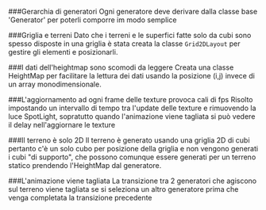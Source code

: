 ###Gerarchia di generatori
Ogni generatore deve derivare dalla classe base 'Generator' per poterli comporre im modo semplice

###Griglia e terreni
Dato che i terreni e le superfici fatte solo da cubi
sono spesso disposte in una griglia è stata creata la classe `Grid2DLayout` per gestire gli elementi e posizionarli.

###I dati dell'heightmap sono scomodi da leggere
Creata una classe HeightMap per facilitare la lettura dei dati usando la posizione (i,j) invece di un array monodimensionale.

###L'aggiornamento ad ogni frame delle texture provoca cali di fps
Risolto impostando un intervallo di tempo tra l'update delle texture e rimuovendo la luce SpotLight, sopratutto quando l'animazione viene tagliata si può vedere il delay nell'aggiornare le texture

###Il terreno è solo 2D
Il terreno è generato usando una griglia 2D di cubi pertanto c'è un solo cubo per posizione della griglia e non vengono generati i cubi "di supporto", che possono comunque essere generati per un terreno statico prendendo l'HeightMap dal generatore.  

###L'animazione viene tagliata
La transizione tra 2 generatori che agiscono sul terreno viene tagliata se si seleziona un altro generatore prima che venga completata la transizione precedente